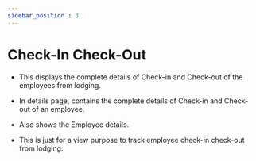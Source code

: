 ```yaml
---
sidebar_position : 3
---
```


# Check-In Check-Out

  - This displays the complete details of Check-in and Check-out of the employees from lodging.

  - In details page, contains the complete details of Check-in and Check-out of an employee.

  - Also shows the Employee details.

  - This is just for a view purpose to track employee check-in check-out from lodging.